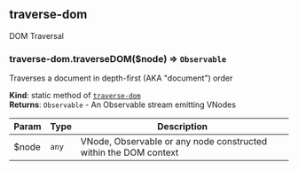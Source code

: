 <a name="module_traverse-dom"></a>

## traverse-dom
DOM Traversal

<a name="module_traverse-dom.traverseDOM"></a>

### traverse-dom.traverseDOM($node) ⇒ <code>Observable</code>
Traverses a document in depth-first (AKA "document") order

**Kind**: static method of [<code>traverse-dom</code>](#module_traverse-dom)  
**Returns**: <code>Observable</code> - An Observable stream emitting VNodes  

| Param | Type | Description |
| --- | --- | --- |
| $node | <code>any</code> | VNode, Observable or any node constructed within the DOM context |

